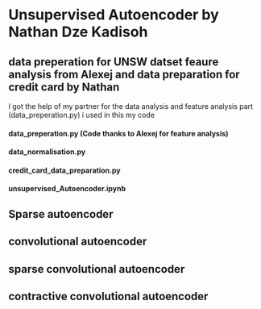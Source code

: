 # Unsupervised Autoencoder by Nathan Dze Kadisoh 

## data preperation for UNSW datset feaure analysis from Alexej and data preparation for credit card by Nathan 
I got the help of my partner for the data analysis and feature analysis part (data_preperation.py) i used in this my code 

#### data_preperation.py (Code thanks to Alexej for feature analysis)
#### data_normalisation.py
#### credit_card_data_preparation.py
#### unsupervised_Autoencoder.ipynb


## Sparse autoencoder 

## convolutional autoencoder

## sparse convolutional autoencoder

## contractive convolutional autoencoder
